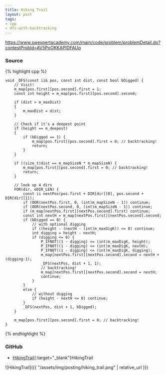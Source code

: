 ```yaml
---
title: Hiking Trail
layout: post
tags:
- cpp
- dfs-with-backtracking
---
```


<https://www.swexpertacademy.com/main/code/problem/problemDetail.do?contestProbId=AV5PoOKKAPIDFAUq>

### Source

{% highlight cpp %}

	void _DFS(const ii& pos, const int dist, const bool bDigged) {
		// Visit!
		m_map[pos.first][pos.second].first = 1;
		const int height = m_map[pos.first][pos.second].second;

		if (dist > m_maxDist)
		{
			m_maxDist = dist;
		}

		// Check if it's a deepest point
		if (height == m_deepest)
		{
			if (bDigged == 1) {
				m_map[pos.first][pos.second].first = 0; // backtracking!
				return;
			}
		}

		if ((size_t)dist == m_mapSizeN * m_mapSizeN) {
			m_map[pos.first][pos.second].first = 0; // backtracking!
			return;
		}

		// look up 4 dirs
		FOR(dir, eDIR_LEN) {
			const ii nextPos(pos.first + DIR[dir][0], pos.second + DIR[dir][1]);
			if (OOR(nextPos.first, 0, (int)m_mapSizeN - 1)) continue;
			if (OOR(nextPos.second, 0, (int)m_mapSizeN - 1)) continue;
			if (m_map[nextPos.first][nextPos.second].first) continue;
			const int nextH = m_map[nextPos.first][nextPos.second].second;
			if (bDigged == 0) {
				// with optional digging
				if ((height - (nextH - (int)m_maxDigK)) <= 0) continue;
				int digging = height - nextH;
				if (digging <= 0) {
					P_IFNOT((1 - digging) <= (int)m_maxDigK, height);
					P_IFNOT((1 - digging) <= (int)m_maxDigK, nextH);
					P_IFNOT((1 - digging) <= (int)m_maxDigK, digging);
					m_map[nextPos.first][nextPos.second].second = nextH + (digging-1);
					_DFS(nextPos, dist + 1, 1);
					// backtracking!
					m_map[nextPos.first][nextPos.second].second = nextH;
					continue;
				}
			}
			else {
				// without digging
				if (height - nextH <= 0) continue;
			}
			_DFS(nextPos, dist + 1, bDigged);
		}

		m_map[pos.first][pos.second].first = 0; // backtracking!
	}


{% endhighlight %}

### GitHub

- [HikingTrail](<https://github.com/coolwindjo/algoguru/tree/master/_posts/Done/HikingTrail>){:target="_blank"}HikingTrail

![HikingTrail]({{ "/assets/img/posting/hiking_trail.png" | relative_url }})
